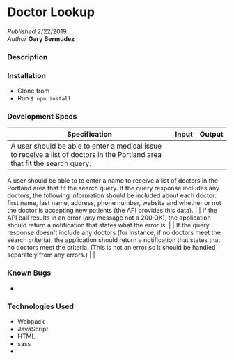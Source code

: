 #  Doctor Lookup

_Published_  2/22/2019 <br>
_Author_ **Gary Bermudez**

### Description


### Installation
* Clone from
* Run `$ npm install`

### Development Specs

Specification | Input | Output
------------- | ----- | ------
A user should be able to enter a medical issue to receive a list of doctors in the Portland area that fit the search query.| |
A user should be able to to enter a name to receive a list of doctors in the Portland area that fit the search query.
If the query response includes any doctors, the following information should be included about each doctor: first name, last name, address, phone number, website and whether or not the doctor is accepting new patients (the API provides this data). | |
If the API call results in an error (any message not a 200 OK), the application should return a notification that states what the error is. | |
If the query response doesn't include any doctors (for instance, if no doctors meet the search criteria), the application should return a notification that states that no doctors meet the criteria. (This is not an error so it should be handled separately from any errors.) | |

### Known Bugs
*

### Technologies Used
* Webpack
* JavaScript
* HTML
* sass
*
